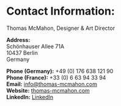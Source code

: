 # Contact Information:

Thomas McMahon, Designer & Art Director

**Address:**  
Schönhauser Allee 71A  
10437 Berlin  
Germany  

**Phone (Germany):** +49 (0) 176 638 121 90  
**Phone (France):** +33 (0) 6 63 94 33 94  
**Email:** [info@thomas-mcmahon.com](mailto:info@thomas-mcmahon.com)  
**Website:** [thomas-mcmahon.com](http://www.thomas-mcmahon.com)   
**LinkedIn:** [LinkedIn](http://www.linkedin.com/in/tommcmahondesign)  
